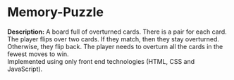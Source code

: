 # Memory-Puzzle
<b>Description:</b> A board full of overturned cards. There is a pair for each card. The player flips over two cards. If they match, then they stay overturned. Otherwise, they flip back. The player needs to overturn all the cards in the fewest moves to win. 
<br>
Implemented using only front end technologies (HTML, CSS and JavaScript).

